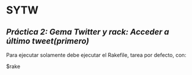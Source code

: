 **SYTW**
=========
*Práctica 2: Gema Twitter y rack: Acceder a último tweet(primero)*
------------------------------------------------------------------

Para ejecutar solamente debe ejecutar el Rakefile, tarea por defecto, con:

$rake
